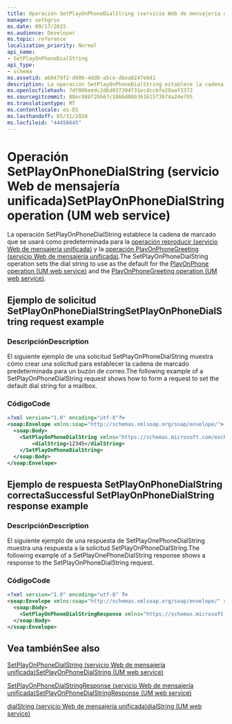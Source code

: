 ```yaml
---
title: Operación SetPlayOnPhoneDialString (servicio Web de mensajería unificada)
manager: sethgros
ms.date: 09/17/2015
ms.audience: Developer
ms.topic: reference
localization_priority: Normal
api_name:
- SetPlayOnPhoneDialString
api_type:
- schema
ms.assetid: a68479f2-d900-4dd8-a5ce-dbea8247e841
description: La operación SetPlayOnPhoneDialString establece la cadena de marcado que se usará como predeterminada para la operación reproducir (servicio Web de mensajería unificada) y la operación PlayOnPhoneGreeting (servicio Web de mensajería unificada).
ms.openlocfilehash: 7df806eedc2d6d037394f31ec4ccbfe28aaf3372
ms.sourcegitcommit: 88ec988f2bb67c1866d06b361615f3674a24e795
ms.translationtype: MT
ms.contentlocale: es-ES
ms.lasthandoff: 05/31/2020
ms.locfileid: "44458645"
---
```

# <a name="setplayonphonedialstring-operation-um-web-service"></a><span data-ttu-id="330e3-103">Operación SetPlayOnPhoneDialString (servicio Web de mensajería unificada)</span><span class="sxs-lookup"><span data-stu-id="330e3-103">SetPlayOnPhoneDialString operation (UM web service)</span></span>

<span data-ttu-id="330e3-104">La operación SetPlayOnPhoneDialString establece la cadena de marcado que se usará como predeterminada para la [operación reproducir (servicio Web de mensajería unificada)](playonphone-operation-um-web-service.md) y la [operación PlayOnPhoneGreeting (servicio Web de mensajería unificada)](playonphonegreeting-operation-um-web-service.md).</span><span class="sxs-lookup"><span data-stu-id="330e3-104">The SetPlayOnPhoneDialString operation sets the dial string to use as the default for the [PlayOnPhone operation (UM web service)](playonphone-operation-um-web-service.md) and the [PlayOnPhoneGreeting operation (UM web service)](playonphonegreeting-operation-um-web-service.md).</span></span>
  
## <a name="setplayonphonedialstring-request-example"></a><span data-ttu-id="330e3-105">Ejemplo de solicitud SetPlayOnPhoneDialString</span><span class="sxs-lookup"><span data-stu-id="330e3-105">SetPlayOnPhoneDialString request example</span></span>

### <a name="description"></a><span data-ttu-id="330e3-106">Descripción</span><span class="sxs-lookup"><span data-stu-id="330e3-106">Description</span></span>

<span data-ttu-id="330e3-107">El siguiente ejemplo de una solicitud SetPlayOnPhoneDialString muestra cómo crear una solicitud para establecer la cadena de marcado predeterminada para un buzón de correo.</span><span class="sxs-lookup"><span data-stu-id="330e3-107">The following example of a SetPlayOnPhoneDialString request shows how to form a request to set the default dial string for a mailbox.</span></span>
  
### <a name="code"></a><span data-ttu-id="330e3-108">Código</span><span class="sxs-lookup"><span data-stu-id="330e3-108">Code</span></span>

```XML
<?xml version="1.0" encoding="utf-8"?>
<soap:Envelope xmlns:soap="http://schemas.xmlsoap.org/soap/envelope/">
  <soap:Body>
    <SetPlayOnPhoneDialString xmlns="https://schemas.microsoft.com/exchange/services/2006/messages">
        <dialString>12345</dialString>
    </SetPlayOnPhoneDialString>
  </soap:Body>
</soap:Envelope>
```

## <a name="successful-setplayonphonedialstring-response-example"></a><span data-ttu-id="330e3-109">Ejemplo de respuesta SetPlayOnPhoneDialString correcta</span><span class="sxs-lookup"><span data-stu-id="330e3-109">Successful SetPlayOnPhoneDialString response example</span></span>

### <a name="description"></a><span data-ttu-id="330e3-110">Descripción</span><span class="sxs-lookup"><span data-stu-id="330e3-110">Description</span></span>

<span data-ttu-id="330e3-111">El siguiente ejemplo de una respuesta de SetPlayOnePhoneDialString muestra una respuesta a la solicitud SetPlayOnPhoneDialString.</span><span class="sxs-lookup"><span data-stu-id="330e3-111">The following example of a SetPlayOnePhoneDialString response shows a response to the SetPlayOnPhoneDialString request.</span></span>
  
### <a name="code"></a><span data-ttu-id="330e3-112">Código</span><span class="sxs-lookup"><span data-stu-id="330e3-112">Code</span></span>

```XML
<?xml version="1.0" encoding="utf-8" ?> 
<soap:Envelope xmlns:soap="http://schemas.xmlsoap.org/soap/envelope/" xmlns:xsi="http://www.w3.org/2001/XMLSchema-instance" xmlns:xsd="http://www.w3.org/2001/XMLSchema">
  <soap:Body>
    <SetPlayOnPhoneDialStringResponse xmlns="https://schemas.microsoft.com/exchange/services/2006/messages" /> 
  </soap:Body>
</soap:Envelope>
```

## <a name="see-also"></a><span data-ttu-id="330e3-113">Vea también</span><span class="sxs-lookup"><span data-stu-id="330e3-113">See also</span></span>



[<span data-ttu-id="330e3-114">SetPlayOnPhoneDialString (servicio Web de mensajería unificada)</span><span class="sxs-lookup"><span data-stu-id="330e3-114">SetPlayOnPhoneDialString (UM web service)</span></span>](setplayonphonedialstring-um-web-service.md)
  
[<span data-ttu-id="330e3-115">SetPlayOnPhoneDialStringResponse (servicio Web de mensajería unificada)</span><span class="sxs-lookup"><span data-stu-id="330e3-115">SetPlayOnPhoneDialStringResponse (UM web service)</span></span>](setplayonphonedialstringresponse-um-web-service.md)
  
[<span data-ttu-id="330e3-116">dialString (servicio Web de mensajería unificada)</span><span class="sxs-lookup"><span data-stu-id="330e3-116">dialString (UM web service)</span></span>](dialstring-um-web-service.md)


